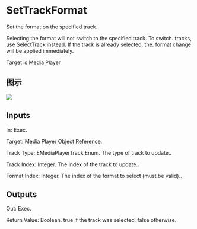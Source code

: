 # SetTrackFormat

Set the format on the specified track.

Selecting the format will not switch to the specified track. To switch. tracks, use SelectTrack instead. If the track is already selected, the. format change will be applied immediately.

Target is Media Player

## 图示

![]($-20221218-20014909.png)

## Inputs

In: Exec.

Target: Media Player Object Reference.

Track Type: EMediaPlayerTrack Enum. The type of track to update..

Track Index: Integer. The index of the track to update..

Format Index: Integer. The index of the format to select (must be valid)..  

## Outputs

Out: Exec.

Return Value: Boolean. true if the track was selected, false otherwise..

